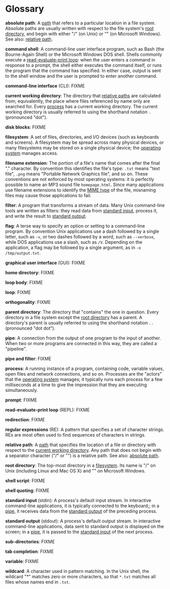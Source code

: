 ---
---
Glossary
========

**absolute path**: <a name="absolute-path"></a>
A [path](#path) that refers to a particular location in a file system.
Absolute paths are usually written with respect to the file system's
[root directory](#root-directory),
and begin with either "/" (on Unix) or "\" (on Microsoft Windows).
See also: [relative path](#relative-path).

**command shell**: <a name="shell"></a>
A command-line user interface program, such as Bash (the Bourne-Again Shell) or the Microsoft Windows DOS shell.
Shells commonly execute a [read-evaluate-print loop](#repl):
when the user enters a command in response to a prompt,
the shell either executes the command itself,
or runs the program that the command has specified.
In either case,
output is sent to the shell window
and the user is prompted to enter another command.

**command-line interface** (CLI): <a name="cli"></a>
FIXME

**current working directory**: <a name="current-working-directory"></a>
The directory that [relative paths](#relative-path) are calculated from;
equivalently,
the place where files referenced by name only are searched for.
Every [process](#process) has a current working directory.
The current working directory is usually referred to using the shorthand notation `.` (pronounced "dot").

**disk blocks**: <a name="disk-block"></a>
FIXME

**filesystem**: <a name="filesystem"></a>
A set of files, directories, and I/O devices (such as keyboards and screens).
A filesystem may be spread across many physical devices,
or many filesystems may be stored on a single physical device;
the [operating system](#operating-system) manages access.

**filename extension**: <a name="filename-extension"></a>
The portion of a file's name that comes after the final "." character.
By convention this identifies the file's type:
`.txt` means "text file",
`.png` means "Portable Network Graphics file",
and so on.
These conventions are not enforced by most operating systems:
it is perfectly possible to name an MP3 sound file `homepage.html`.
Since many applications use filename extensions to identify the [MIME type](#mime-type) of the file,
misnaming files may cause those applications to fail.

**filter**: <a name="filter"></a>
A program that transforms a stream of data.
Many Unix command-line tools are written as filters:
they read data from [standard input](#standard-input),
process it,
and write the result to [standard output](#standard-output).

**flag**: <a name="command-line-flag"></a>
A terse way to specify an option or setting to a command-line program.
By convention Unix applications use a dash followed by a single letter,
such as `-v`,
or two dashes followed by a word,
such as `--verbose`,
while DOS applications use a slash,
such as `/V`.
Depending on the application, a flag may be followed by a single argument, as in `-o /tmp/output.txt`.

**graphical user interface** (GUI): <a name="gui"></a>
FIXME

**home directory**: <a name="home-directory"></a>
FIXME

**loop body**: <a name="loop-body"></a>
FIXME

**loop**: <a name="for-loop"></a>
FIXME

**orthogonality**: <a name="orthogonality"></a>
FIXME

**parent directory**: <a name="parent-directory"></a>
The directory that "contains" the one in question.
Every directory in a file system except the [root directory](#root-directory) has a parent.
A directory's parent is usually referred to using the shorthand notation `..` (pronounced "dot dot").

**pipe**: <a name="pipe"></a>
A connection from the output of one program to the input of another.
When two or more programs are connected in this way, they are called a "pipeline".

**pipe and filter**: <a name="pipe-and-filter"></a>
FIXME

**process**: <a name="process"></a>
A running instance of a program,
containing code,
variable values,
open files and network connections,
and so on.
Processes are the "actors" that the [operating system](#operating-system) manages;
it typically runs each process for a few milliseconds at a time
to give the impression that they are executing simultaneously.

**prompt**: <a name="prompt"></a>
FIXME

**read-evaluate-print loop** (REPL): <a name="repl"></a>
FIXME

**redirection**: <a name="redirection"></a>
FIXME

**regular expressions** (RE): <a name="regular-expression"></a>
A pattern that specifies a set of character strings.
REs are most often used to find sequences of characters in strings.

**relative path**: <a name="relative-path"></a>
A [path](#path) that specifies the location of a file or directory
with respect to the [current working directory](#current-working-directory).
Any path that does not begin with a separator character ("/" or "\") is a relative path.
See also: [absolute path](#absolute-path).

**root directory**: <a name="root-directory"></a>
The top-most directory in a [filesystem](#filesystem).
Its name is "/" on Unix (including Linux and Mac OS X) and "\" on Microsoft Windows.

**shell script**: <a name="shell-script"></a>
FIXME

**shell quoting**: <a name="shell-quoting"></a>
FIXME

**standard input** (stdin): <a name="standard-input"></a>
A process's default input stream.
In interactive command-line applications,
it is typically connected to the keyboard;;
in a [pipe](#pipe),
it receives data from the [standard output](#standard-output) of the preceding process.

**standard output** (stdout): <a name="standard-output"></a>
A process's default output stream.
In interactive command-line applications,
data sent to standard output is displayed on the screen;
in a [pipe](#pipe),
it is passed to the [standard input](#standard-input) of the next process.

**sub-directories**: <a name="sub-directory"></a>
FIXME

**tab completion**: <a name="tab-completion"></a>
FIXME

**variable**: <a name="variable"></a>
FIXME

**wildcard**: <a name="wildcard"></a>
A character used in pattern matching.
In the Unix shell,
the wildcard "*" matches zero or more characters,
so that `*.txt` matches all files whose names end in `.txt`.

